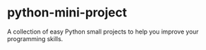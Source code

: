 # python-mini-project
 A collection of easy Python small projects to help you improve your programming skills.
